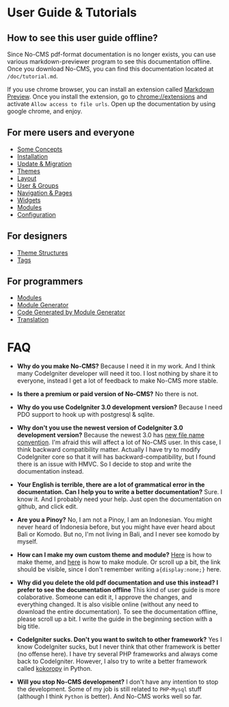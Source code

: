 User Guide & Tutorials
=======================

How to see this user guide offline?
-----------------------------------
Since No-CMS pdf-format documentation is no longer exists, you can use various markdown-previewer program to see this documentation offline. Once you download No-CMS, you can find this documentation located at `/doc/tutorial.md`.

If you use chrome browser, you can install an extension called [Markdown Preview](https://chrome.google.com/webstore/detail/markdown-preview/jmchmkecamhbiokiopfpnfgbidieafmd?hl=en). Once you install the extension, go to [chrome://extensions](chrome://extensions) and activate `Allow access to file urls`. Open up the documentation by using google chrome, and enjoy.


For mere users and everyone
---------------------------
* [Some Concepts](tutorial/user_concepts.md)
* [Installation](tutorial/user_installation.md)
* [Update & Migration](tutorial/user_update_and_migration.md)
* [Themes](tutorial/user_themes.md)
* [Layout](tutorial/user_layout.md)
* [User & Groups](tutorial/user_user_and_group.md)
* [Navigation & Pages](tutorial/user_navigation.md)
* [Widgets](tutorial/user_widget.md)
* [Modules](tutorial/user_modules.md)
* [Configuration](tutorial/user_configuration.md)

For designers
-------------
* [Theme Structures](tutorial/designer_themes.md)
* [Tags](tutorial/designer_tags.md)

For programmers
---------------
* [Modules](tutorial/programmer_modules.md)
* [Module Generator](tutorial/programmer_module_generator.md)
* [Code Generated by Module Generator](tutorial/programmer_module_generated_by_module_generator.md)
* [Translation](tutorial/programmer_translation.md)

FAQ
====

* __Why do you make No-CMS?__
    Because I need it in my work. And I think many CodeIgniter developer will need it too. I lost nothing by share it to everyone, instead I get a lot of feedback to make No-CMS more stable.

* __Is there a premium or paid version of No-CMS?__
    No there is not.

* __Why do you use CodeIgniter 3.0 development version?__
    Because I need PDO support to hook up with postgresql & sqlite.

* __Why don't you use the newest version of CodeIgniter 3.0 development version?__
    Because the newest 3.0 has [new file name convention](https://github.com/EllisLab/CodeIgniter/commit/20292311636837e120d205e470e41826820feb46). I'm afraid this will affect a lot of No-CMS user. In this case, I think backward compatibility matter. Actually I have try to modify CodeIgniter core so that it will has backward-compatibility, but I found there is an issue with HMVC. So I decide to stop and write the documentation instead.

* __Your English is terrible, there are a lot of grammatical error in the documentation. Can I help you to write a better documentation?__
    Sure. I know it. And I probably need your help. Just open the documentation on github, and click edit.

* __Are you a Pinoy?__
    No, I am not a Pinoy, I am an Indonesian. You might never heard of Indonesia before, but you might have ever heard about Bali or Komodo. But no, I'm not living in Bali, and I never see komodo by myself.

* __How can I make my own custom theme and module?__
    [Here](tutorial/designer_themes.md) is how to make theme, and [here](tutorial/programmer_modules.md) is how to make module. Or scroll up a bit, the link should be visible, since I don't remember writing `a{display:none;}` here.

* __Why did you delete the old pdf documentation and use this instead? I prefer to see the documentation offline__
    This kind of user guide is more colaborative. Someone can edit it, I approve the changes, and everything changed. It is also visible online (without any need to download the entire documentation). To see the documentation offline, please scroll up a bit. I write the guide in the beginning section with a big title.

* __CodeIgniter sucks. Don't you want to switch to other framework?__
    Yes I know CodeIgniter sucks, but I never think that other framework is better (no offense here). I have try several PHP frameworks and always come back to CodeIgniter. However, I also try to write a better framework called [kokoropy](https://github.com/goFrendiAsgard/kokoropy) in Python.

* __Will you stop No-CMS development?__
    I don't have any intention to stop the development. Some of my job is still related to `PHP`-`Mysql` stuff (although I think `Python` is better). And No-CMS works well so far.
